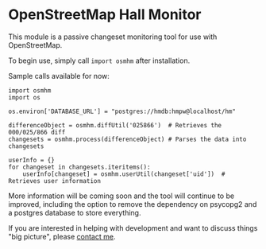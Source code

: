 OpenStreetMap Hall Monitor
==========================

This module is a passive changeset monitoring tool for use with OpenStreetMap.

To begin use, simply call `import osmhm` after installation.

Sample calls available for now:

```
import osmhm
import os

os.environ['DATABASE_URL'] = "postgres://hmdb:hmpw@localhost/hm"

differenceObject = osmhm.diffUtil('025866')  # Retrieves the 000/025/866 diff
changesets = osmhm.process(differenceObject) # Parses the data into changesets

userInfo = {}
for changeset in changesets.iteritems():
    userInfo[changeset] = osmhm.userUtil(changeset['uid'])  # Retrieves user information 

```

More information will be coming soon and the tool will continue to be improved, including the option to remove the dependency on psycopg2 and a postgres database to store everything.

If you are interested in helping with development and want to discuss things "big picture", please [contact me](mailto:ethan-nelson@users.noreply.github.com).
